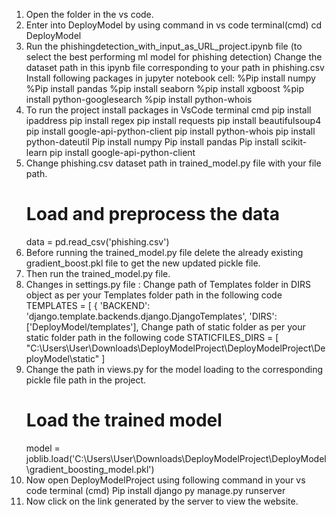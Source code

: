 1. Open the folder in the vs code. 
2. Enter into DeployModel by using command in vs code terminal(cmd) 
    cd DeployModel 
3. Run the phishingdetection_with_input_as_URL_project.ipynb file (to select the best 
performing ml model for phishing detection) 
Change the dataset path in this ipynb file corresponding to your path in phishing.csv 
Install following packages in jupyter notebook cell: 
    %Pip install numpy 
    %Pip install pandas 
    %pip install seaborn 
    %pip install xgboost 
    %pip install python-googlesearch 
    %pip install python-whois 
4. To run the project install packages in VsCode terminal cmd 
   pip install ipaddress 
   pip install regex 
   pip install requests 
   pip install beautifulsoup4 
   pip install google-api-python-client 
   pip install python-whois 
   pip install python-dateutil 
   Pip install numpy 
   Pip install pandas 
   Pip install scikit-learn 
   pip install google-api-python-client 
5. Change phishing.csv dataset path in trained_model.py file with your file path. 
    # Load and preprocess the data
    data = pd.read_csv('phishing.csv') 
6. Before running the trained_model.py file delete the already existing gradient_boost.pkl file 
to get the new updated pickle file. 
7. Then run the trained_model.py file. 
8. Changes in settings.py file : 
      Change path of Templates folder in DIRS object as per your Templates folder path in the following code 
              TEMPLATES = [ 
               { 
               'BACKEND': 'django.template.backends.django.DjangoTemplates', 
               'DIRS': ['DeployModel/templates'], 
      Change path of static folder as per your static folder path in the following code 
              STATICFILES_DIRS = [ 
                "C:\\Users\\User\\Downloads\\DeployModelProject\\DeployModelProject\\DeployModel\static"
              ] 
9. Change the path in views.py for the model loading to the corresponding pickle file path in 
the project. 
    # Load the trained model
    model = joblib.load('C:\\Users\\User\\Downloads\\DeployModelProject\\DeployModel\\gradient_boosting_model.pkl') 
10. Now open DeployModelProject using following command in your vs code terminal (cmd) 
     Pip install django 
     py manage.py runserver
11. Now click on the link generated by the server to view the website.
